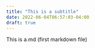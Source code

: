 ```yaml
---
title: "This is a subtitle"
date: 2022-06-04T06:57:03-04:00
draft: true
---
```


This is a.md (first markdown file)